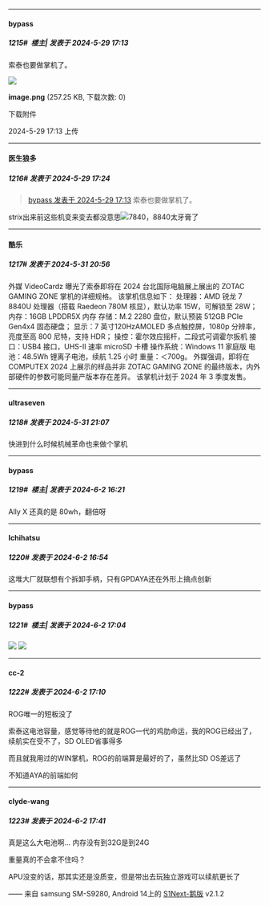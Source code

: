 ﻿
*****

####  bypass  
##### 1215#         楼主| 发表于 2024-5-29 17:13

索泰也要做掌机了。

<img src="https://img.saraba1st.com/forum/202405/29/171342z1iss9ek109jss9n.png" referrerpolicy="no-referrer">

<strong>image.png</strong> (257.25 KB, 下载次数: 0)

下载附件

2024-5-29 17:13 上传


*****

####  医生狼多  
##### 1216#       发表于 2024-5-29 17:24

<blockquote><a href="httphttps://bbs.saraba1st.com/2b/forum.php?mod=redirect&amp;goto=findpost&amp;pid=65046573&amp;ptid=2086469" target="_blank">bypass 发表于 2024-5-29 17:13</a>
索泰也要做掌机了。</blockquote>
strix出来前这些机变来变去都没意思<img src="https://static.saraba1st.com/image/smiley/face2017/037.png" referrerpolicy="no-referrer">7840，8840太牙膏了


*****

####  酷乐  
##### 1217#       发表于 2024-5-31 20:56

外媒 VideoCardz 曝光了索泰即将在 2024 台北国际电脑展上展出的 ZOTAC GAMING ZONE 掌机的详细规格。
该掌机信息如下：
处理器：AMD 锐龙 7 8840U 处理器（搭载 Raedeon 780M 核显），默认功率 15W，可解锁至 28W；
内存：16GB LPDDR5X 内存
存储：M.2 2280 盘位，默认预装 512GB PCIe Gen4x4 固态硬盘；
显示：7 英寸120HzAMOLED 多点触控屏，1080p 分辨率，亮度至高 800 尼特，支持 HDR；
操控：霍尔效应摇杆，二段式可调霍尔扳机
接口：USB4 接口，UHS-II 速率 microSD 卡槽
操作系统：Windows 11 家庭版
电池：48.5Wh 锂离子电池，续航 1.25 小时
重量：＜700g。
外媒强调，即将在 COMPUTEX 2024 上展示的样品并非 ZOTAC GAMING ZONE 的最终版本，内外部硬件的参数可能同量产版本存在差异。
该掌机计划于 2024 年 3 季度发售。


*****

####  ultraseven  
##### 1218#       发表于 2024-5-31 21:07

快进到什么时候机械革命也来做个掌机


*****

####  bypass  
##### 1219#         楼主| 发表于 2024-6-2 16:21

Ally X 还真的是 80wh，翻倍呀


*****

####  Ichihatsu  
##### 1220#       发表于 2024-6-2 16:54

这堆大厂就联想有个拆卸手柄，只有GPDAYA还在外形上搞点创新


*****

####  bypass  
##### 1221#         楼主| 发表于 2024-6-2 17:04

<img src="https://imgur.ihainan.me/tRjTAkR.png" referrerpolicy="no-referrer">

<img src="https://imgur.ihainan.me/LsmiuLT.png" referrerpolicy="no-referrer">


*****

####  cc-2  
##### 1222#       发表于 2024-6-2 17:10

ROG唯一的短板没了

索泰这电池容量，感觉等待他的就是ROG一代的鸡肋命运，我的ROG已经出了，续航实在受不了，SD OLED省事得多

而且就我用过的WIN掌机，ROG的前端算是最好的了，虽然比SD OS差远了

不知道AYA的前端如何


*****

####  clyde-wang  
##### 1223#       发表于 2024-6-2 17:41

真是这么大电池啊… 内存没有到32G是到24G

重量真的不会拿不住吗？

APU没变的话，那其实还是没质变，但是带出去玩独立游戏可以续航更长了

—— 来自 samsung SM-S9280, Android 14上的 [S1Next-鹅版](https://github.com/ykrank/S1-Next/releases) v2.1.2

